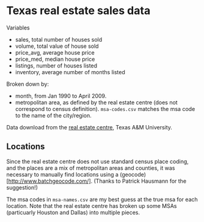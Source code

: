 Texas real estate sales data
============================

Variables

* sales, total number of houses sold
* volume, total value of house sold
* price_avg, average house price
* price_med, median house price
* listings, number of houses listed
* inventory, average number of months listed

Broken down by:

* month, from Jan 1990 to April 2009.
* metropolitan area, as defined by the real estate centre (does not correspond to census definition).  `msa-codes.csv` matches the msa code to the name of the city/region.

Data download from the [real estate centre](http://recenter.tamu.edu/Data/datahs.html), Texas A&M University.

Locations
---------

Since the real estate centre does not use standard census place coding, and the places are a mix of metropolitan areas and counties, it was necessary to manually find locations using a (geocode)[http://www.batchgeocode.com/].  (Thanks to Patrick Hausmann for the suggestion!)

The msa codes in `msa-names.csv` are my best guess at the true msa for each location.  Note that the real estate centre has broken up some MSAs (particuarly Houston and Dallas) into multiple pieces.